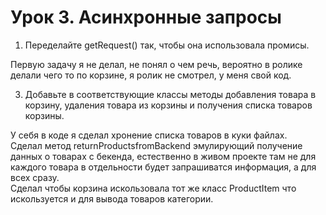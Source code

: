 # Урок 3. Асинхронные запросы

1) Переделайте getRequest() так, чтобы она использовала промисы.

Первую задачу я не делал, не понял о чем речь, вероятно в ролике делали чего то по корзине, я ролик не смотрел, у меня свой код.


3) Добавьте в соответствующие классы методы добавления товара в корзину, удаления товара из корзины и получения списка товаров корзины.

У себя в коде я сделал хронение списка товаров в куки файлах.<br>
Сделал метод returnProductsfromBackend эмулирующий получение данных о товарах с бекенда, естественно в живом проекте там не для каждого товара в отдельности будет запрашиватся информация, а для всех сразу. <br>
Сделал чтобы корзина искользовала тот же класс ProductItem что искользуется и для вывода товаров категории.

